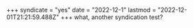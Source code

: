 +++
syndicate = "yes"
date = "2022-12-1"
lastmod = "2022-12-01T21:21:59.488Z"
+++
what, another syndication test?